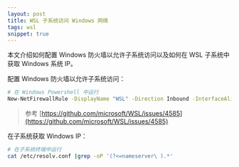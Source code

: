 ```yaml
---
layout: post
title: WSL 子系统访问 Windows 网络
tags: wsl
snippet: true
---
```


本文介绍如何配置 Windows 防火墙以允许子系统访问以及如何在 WSL 子系统中获取 Windows 系统 IP。

<!--more-->

配置 Windows 防火墙以允许子系统访问：

```bash
# 在 Windows Powershell 中运行
New-NetFirewallRule -DisplayName "WSL" -Direction Inbound -InterfaceAlias "vEthernet (WSL)" -Action Allow
```

> 参考 [https://github.com/microsoft/WSL/issues/4585](https://github.com/microsoft/WSL/issues/4585)

在子系统获取 Windows IP：

```bash
# 在子系统终端中运行
cat /etc/resolv.conf |grep -oP '(?<=nameserver\ ).*'
```
